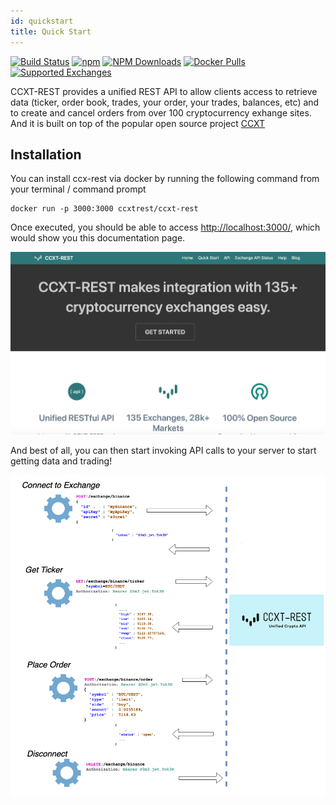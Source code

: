 ```yaml
---
id: quickstart
title: Quick Start
---
```


[![Build Status](https://travis-ci.org/ccxt-rest/ccxt-rest.svg)](https://travis-ci.org/ccxt-rest/ccxt-rest)
[![npm](https://img.shields.io/npm/v/ccxt-rest.svg)](https://npmjs.com/package/ccxt-rest)
[![NPM Downloads](https://img.shields.io/npm/dm/ccxt-rest.svg)](https://www.npmjs.com/package/ccxt-rest)
[![Docker Pulls](https://img.shields.io/docker/pulls/ccxtrest/ccxt-rest.svg)](https://img.shields.io/docker/pulls/ccxtrest/ccxt-rest.svgt)
[![Supported Exchanges](https://img.shields.io/badge/exchanges-124-blue.svg)](https://github.com/ccxt/ccxt/wiki/Exchange-Markets)

CCXT-REST provides a unified REST API to allow clients access to retrieve data (ticker, order book, trades, your order, your trades, balances, etc) and to create and cancel orders from over 100 cryptocurrency exhange sites. And it is built on top of the popular open source project [CCXT](https://github.com/ccxt/ccxt/)

## Installation

You can install ccx-rest via docker by running the following command from your terminal / command prompt 

```
docker run -p 3000:3000 ccxtrest/ccxt-rest
```

Once executed, you should be able to access [http://localhost:3000/](http://localhost:3000/), which would show you this documentation page.

![CCXT-REST Docu Page](/img/ccxt-rest-docs.png)

And best of all, you can then start invoking API calls to your server to start getting data and trading!

![CCXT-REST Overview](/img/ccxt-rest-overview.png)
